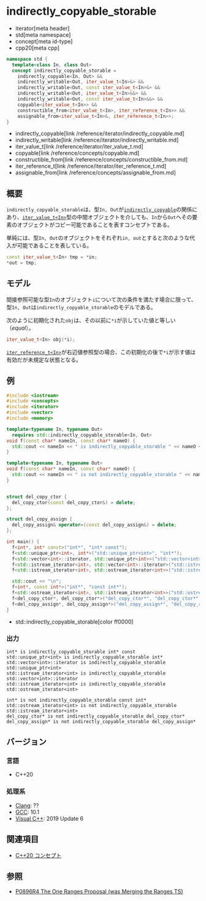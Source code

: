 # indirectly_copyable_storable
* iterator[meta header]
* std[meta namespace]
* concept[meta id-type]
* cpp20[meta cpp]

```cpp
namespace std {
  template<class In, class Out>
  concept indirectly_copyable_storable =
    indirectly_copyable<In, Out> &&
    indirectly_writable<Out, iter_value_t<In>&> &&
    indirectly_writable<Out, const iter_value_t<In>&> &&
    indirectly_writable<Out, iter_value_t<In>&&> &&
    indirectly_writable<Out, const iter_value_t<In>&&> &&
    copyable<iter_value_t<In>> &&
    constructible_from<iter_value_t<In>, iter_reference_t<In>> &&
    assignable_from<iter_value_t<In>&, iter_reference_t<In>>;
}
```
* indirectly_copyable[link /reference/iterator/indirectly_copyable.md]
* indirectly_writable[link /reference/iterator/indirectly_writable.md]
* iter_value_t[link /reference/iterator/iter_value_t.md]
* copyable[link /reference/concepts/copyable.md]
* constructible_from[link /reference/concepts/constructible_from.md]
* iter_reference_t[link /reference/iterator/iter_reference_t.md]
* assignable_from[link /reference/concepts/assignable_from.md]

## 概要

`indirectly_copyable_storable`は、型`In, Out`が[`indirectly_copyable`](/reference/iterator/indirectly_copyable.md)の関係にあり、[`iter_value_t<In>`](/reference/iterator/iter_value_t.md)型の中間オブジェクトを介しても、`In`から`Out`へその要素のオブジェクトがコピー可能であることを表すコンセプトである。

単純には、型`In, Out`のオブジェクトをそれぞれ`in, out`とすると次のような代入が可能であることを表している。

```cpp
const iter_value_t<In> tmp = *in;
*out = tmp;
```

## モデル

間接参照可能な型`In`のオブジェクト`i`について次の条件を満たす場合に限って、型`In, Out`は`indirectly_copyable_storable`のモデルである。

次のように初期化された`obj`は、その以前に`*i`が示していた値と等しい（*equal*）。

```cpp
iter_value_t<In> obj(*i);
```

[`iter_reference_t<In>`](/reference/iterator/iter_reference_t.md)が右辺値参照型の場合、この初期化の後で`*i`が示す値は有効だが未規定な状態となる。

## 例
```cpp example
#include <iostream>
#include <concepts>
#include <iterator>
#include <vector>
#include <memory>

template<typename In, typename Out>
  requires std::indirectly_copyable_storable<In, Out>
void f(const char* nameIn, const char* nameO) {
  std::cout << nameIn << " is indirectly_copyable_storable " << nameO << std::endl;
}

template<typename In, typename Out>
void f(const char* nameIn, const char* nameO) {
  std::cout << nameIn << " is not indirectly_copyable_storable " << nameO << std::endl;
}


struct del_copy_ctor {
  del_copy_ctor(const del_copy_ctor&) = delete;
};

struct del_copy_assign {
  del_copy_assign& operator=(const del_copy_assign&) = delete;
};

int main() {
  f<int*, int* const>("int*", "int* const");
  f<std::unique_ptr<int>, int*>("std::unique_ptr<int>", "int*");
  f<std::vector<int>::iterator, std::unique_ptr<int>>("std::vector<int>::iterator", "std::unique_ptr<int>");
  f<std::istream_iterator<int>, std::vector<int>::iterator>("std::istream_iterator<int>", "std::vector<int>::iterator");
  f<std::istream_iterator<int>, std::ostream_iterator<int>>("std::istream_iterator<int>", "std::ostream_iterator<int>");

  std::cout << "\n";
  f<int*, const int*>("int*", "const int*");
  f<std::ostream_iterator<int>, std::istream_iterator<int>>("std::ostream_iterator<int>", "std::istream_iterator<int>");
  f<del_copy_ctor*, del_copy_ctor*>("del_copy_ctor*", "del_copy_ctor*");
  f<del_copy_assign*, del_copy_assign*>("del_copy_assign*", "del_copy_assign*");
}
```
* std::indirectly_copyable_storable[color ff0000]

### 出力
```
int* is indirectly_copyable_storable int* const
std::unique_ptr<int> is indirectly_copyable_storable int*
std::vector<int>::iterator is indirectly_copyable_storable std::unique_ptr<int>
std::istream_iterator<int> is indirectly_copyable_storable std::vector<int>::iterator
std::istream_iterator<int> is indirectly_copyable_storable std::ostream_iterator<int>

int* is not indirectly_copyable_storable const int*
std::ostream_iterator<int> is not indirectly_copyable_storable std::istream_iterator<int>
del_copy_ctor* is not indirectly_copyable_storable del_copy_ctor*
del_copy_assign* is not indirectly_copyable_storable del_copy_assign*
```

## バージョン
### 言語
- C++20

### 処理系
- [Clang](/implementation.md#clang): ??
- [GCC](/implementation.md#gcc): 10.1
- [Visual C++](/implementation.md#visual_cpp): 2019 Update 6

## 関連項目

- [C++20 コンセプト](/lang/cpp20/concepts.md)

## 参照

- [P0896R4 The One Ranges Proposal (was Merging the Ranges TS)](http://www.open-std.org/jtc1/sc22/wg21/docs/papers/2018/p0896r4.pdf)
